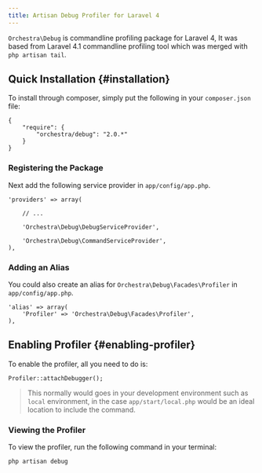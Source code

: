 ```yaml
---
title: Artisan Debug Profiler for Laravel 4
---
```


`Orchestra\Debug` is commandline profiling package for Laravel 4, It was based from Laravel 4.1 commandline profiling tool which was merged with `php artisan tail`.

## Quick Installation {#installation}

To install through composer, simply put the following in your `composer.json` file:

	{
		"require": {
			"orchestra/debug": "2.0.*"
		}
	}

### Registering the Package

Next add the following service provider in `app/config/app.php`.

	'providers' => array(

		// ...

		'Orchestra\Debug\DebugServiceProvider',

		'Orchestra\Debug\CommandServiceProvider',
	),

### Adding an Alias

You could also create an alias for `Orchestra\Debug\Facades\Profiler` in `app/config/app.php`.

	'alias' => array(
		'Profiler' => 'Orchestra\Debug\Facades\Profiler',
	),

## Enabling Profiler {#enabling-profiler}

To enable the profiler, all you need to do is:

	Profiler::attachDebugger();

> This normally would goes in your development environment such as `local` environment, in the case `app/start/local.php` would be an ideal location to include the command.

### Viewing the Profiler

To view the profiler, run the following command in your terminal:

	php artisan debug

